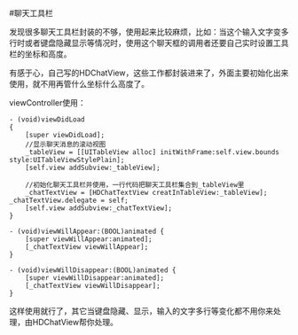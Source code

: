 #聊天工具栏

发现很多聊天工具栏封装的不够，使用起来比较麻烦，比如：当这个输入文字变多行时或者键盘隐藏显示等情况时，使用这个聊天框的调用者还要自己实时设置工具栏的坐标和高度。

有感于心，自己写的HDChatView，这些工作都封装进来了，外面主要初始化出来使用，就不用再管什么坐标什么高度了。

viewController使用：

```
- (void)viewDidLoad
{
    [super viewDidLoad];
    //显示聊天消息的滚动视图
    _tableView = [[UITableView alloc] initWithFrame:self.view.bounds style:UITableViewStylePlain];
    [self.view addSubview:_tableView];
    
    //初始化聊天工具栏并使用，一行代码把聊天工具栏集合到_tableView里
    _chatTextView = [HDChatTextView creatInTableView:_tableView]; _chatTextView.delegate = self;
    [self.view addSubview:_chatTextView];	
}

- (void)viewWillAppear:(BOOL)animated {
    [super viewWillAppear:animated];
    [_chatTextView viewWillAppear];
}

- (void)viewWillDisappear:(BOOL)animated {
    [super viewWillDisappear:animated];
    [_chatTextView viewWillDisappear];
}

```
这样使用就行了，其它当键盘隐藏、显示，输入的文字多行等变化都不用你来处理，由HDChatView帮你处理。